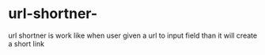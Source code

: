 # url-shortner-
url shortner is work like when user given a url to input field than it will create a short link
